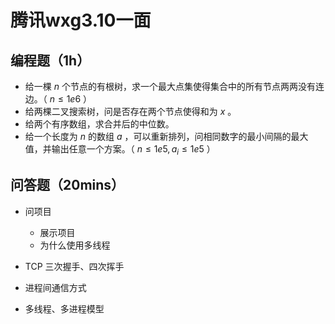  # 腾讯wxg3.10一面

## 编程题（1h）

- 给一棵 $n$ 个节点的有根树，求一个最大点集使得集合中的所有节点两两没有连边。（ $n \le 1e6$ ）
- 给两棵二叉搜索树，问是否存在两个节点使得和为 $x$ 。
- 给两个有序数组，求合并后的中位数。 
- 给一个长度为 $n$ 的数组 $a$ ，可以重新排列，问相同数字的最小间隔的最大值，并输出任意一个方案。（ $n \le 1e5, a_i \le 1e5$ ）

## 问答题（20mins）

- 问项目

  - 展示项目
  - 为什么使用多线程

- TCP 三次握手、四次挥手

- 进程间通信方式

- 多线程、多进程模型

  